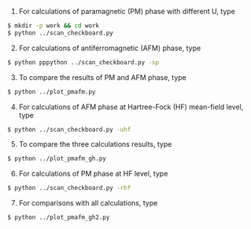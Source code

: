 1. For calculations of paramagnetic (PM) phase with different U, type

```sh
$ mkdir -p work && cd work
$ python ../scan_checkboard.py
```

2. For calculations of antiferromagnetic (AFM) phase, type

```sh
$ python pppython ../scan_checkboard.py -sp
```

3. To compare the results of PM and AFM phase, type

```sh
$ python ../plot_pmafm.py
```

4. For calculations of AFM phase at Hartree-Fock (HF) mean-field level, type

```sh
$ python ../scan_checkboard.py -uhf
```

5. To compare the three calculations results, type

```sh
$ python ../plot_pmafm_gh.py
```

6. For calculations of PM phase at HF level, type

```sh
$ python ../scan_checkboard.py -rhf
```

7. For comparisons with all calculations, type

```sh
$ python ../plot_pmafm_gh2.py
```

